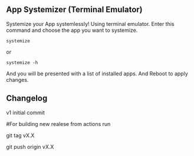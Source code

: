 ## App Systemizer (Terminal Emulator)


 Systemize your App systemlessly!
 Using terminal emulator.
 Enter this command and choose the app you want to systemize.

	systemize

or

	systemize -h
	
 And you will be presented with a list of installed apps.
 And Reboot to apply changes.

## Changelog
v1 initial commit

#For building new realese from actions run 

git tag vX.X

git push origin vX.X
